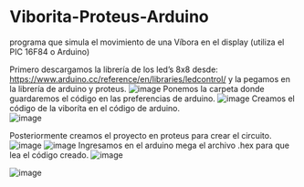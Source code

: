 # Viborita-Proteus-Arduino
programa que simula el movimiento de una Víbora en el display (utiliza el PIC 16F84 o Arduino)  
 
Primero descargamos la librería de los led’s 8x8 desde: https://www.arduino.cc/reference/en/libraries/ledcontrol/ y la pegamos en la librería de arduino y proteus. 
![image](https://github.com/user-attachments/assets/6ec378fa-8b75-4a68-b4d5-dd25bbb4ebd7)
Ponemos la carpeta donde guardaremos el código en las preferencias de arduino.
![image](https://github.com/user-attachments/assets/d75310dd-cb4a-4b70-9bd7-f1e09e829824)
Creamos el código de la viboríta en el código de arduino.  
![image](https://github.com/user-attachments/assets/742d2f14-27ee-4f64-9c07-5e1bcb5da98f)

Posteriormente creamos el proyecto en proteus para crear el circuito. 
![image](https://github.com/user-attachments/assets/2612d587-7fb7-4398-9f85-ce01ea960a6c)
![image](https://github.com/user-attachments/assets/175b7fad-2709-475c-818f-ebc49f4ff161)
Ingresamos en el arduino mega el archivo .hex para que lea el código creado. 
![image](https://github.com/user-attachments/assets/fb882bb7-08e8-4e8a-8762-57f59685a62d)

![image](https://github.com/user-attachments/assets/47826d44-0d84-480a-9999-b2c4ba3667f4)



